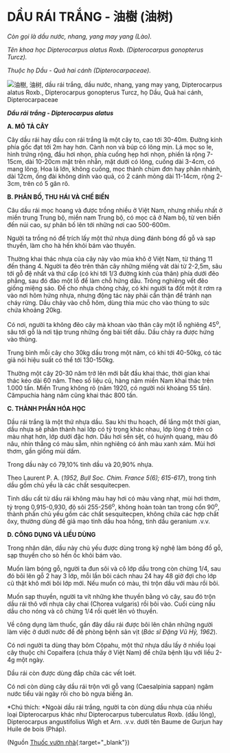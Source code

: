 # DẦU RÁI TRẮNG - 油樹 (油树)

*Còn gọi là dầu nước, nhang, yang may yang (Lào).*

*Tên khoa học Dipterocarpus alatus Roxb. (Dipterocarpus gonopterus Turcz).*

*Thuộc họ Dầu - Quả hai cánh (Dipterocarpaceae).*

![ 油樹, 油树, dầu rái trắng, dầu nước, nhang, yang may yang, Dipterocarpus alatus Roxb., Dipterocarpus gonopterus Turcz, họ Dầu, Quả hai cánh, Dipterocarpaceae](/imgs/caythuoc/dtl/dau-rai-trang.jpg)

***Dầu rái trắng - Dipterocarpus alatus***

**A. MÔ TẢ CÂY**

Cây dầu rái hay dầu con rái trắng là một cây to, cao tới 30-40m. Đường kính phía gốc đạt tới 2m hay hơn. Cành non và búp có lông mịn. Lá mọc so le, hình trứng rộng, đầu hơi nhọn, phía cuống hẹp hơi nhọn, phiến lá rộng 7-15cm, dài 10-20cm mặt trên nhẵn, mặt dưới có lông, cuống dài 3-4cm, có mang lông. Hoa lá lớn, không cuống, mọc thành chùm đơn hay phân nhánh, dài 12cm, ống đài không dính vào quả, có 2 cánh mỏng dài 11-14cm, rộng 2-3cm, trên có 5 gân rõ.

**B. PHÂN BỐ, THU HÁI VÀ CHẾ BIẾN**

Câu dầu rái mọc hoang và được trồng nhiều ở Việt Nam, nhưng nhiều nhất ở miền trung Trung bộ, miền nam Trung bộ, có mọc cả ở Nam bộ, từ ven biển đến núi cao, sự phân bố lên tới những nơi cao 500-600m.

Người ta trồng nó để trích lấy một thứ nhựa dùng đánh bóng đồ gỗ và sạp thuyền, làm cho hà hến khỏi bám vào thuyền.

Thường khai thác nhựa của cây này vào mùa khô ở Việt Nam, từ tháng 11 đến tháng 4. Người ta đẽo trên thân cây những miếng vát dài từ 2-2,5m, sâu tới gỗ đệ nhất và thứ cấp (có khi tới 1/3 đường kính của thân) phía dưới đẽo phẳng, sau đó đào một lỗ để làm chỗ hứng dầu. Trông nghiêng vết đẽo giống miệng sáo. Để cho nhựa chóng chảy, có khi người ta đốt một ít rơm rạ vào nơi hõm hứng nhựa, nhưng động tác này phải cẩn thận để tránh nạn cháy rừng. Dầu chảy vào chỗ hõm, dùng thìa múc cho vào thùng to sức chứa khoảng 20kg.

Có nơi, người ta không đẽo cây mà khoan vào thân cây một lỗ nghiêng 45<sup>o</sup>, sâu tới gỗ là nơi tập trung những ống bài tiết dầu. Dầu chảy ra được hứng vào thùng.

Trung bình mỗi cây cho 30kg dầu trong một năm, có khi tới 40-50kg, có tác giả nói hiệu suất có thể tới 130-150kg.

Thường một cây 20-30 năm trở lên mới bắt đầu khai thác, thời gian khai thác kéo dài 60 năm. Theo số liệu cũ, hàng năm miền Nam khai thác trên 1.000 tấn. Miền Trung không rõ (năm 1920, có người nói khoảng 55 tấn). Cămpuchia hàng năm cũng khai thác 800 tấn.

**C. THÀNH PHẦN HÓA HỌC**

Dầu rái trắng là một thứ nhựa dầu. Sau khi thu hoạch, để lắng một thời gian, dầu nhựa sẽ phân thành hai lớp có tỷ trọng khác nhau, lớp lỏng ở trên có màu nhạt hơn, lớp dưới đặc hơn. Dầu hơi sền sệt, có huỳnh quang, màu đỏ nâu, nhìn thẳng có màu sẫm, nhìn nghiêng có ánh màu xanh xám. Mùi hơi thơm, gần giống mùi dấm.

Trong dầu này có 79,10% tinh dầu và 20,90% nhựa.

Theo Laurent P. A. (*1952, Bull Soc. Chim. France 5(6); 615-617*), trong tinh dầu gồm chủ yếu là các chất sesquitecpen.

Tinh dầu cất từ dầu rái không màu hay hơi có màu vàng nhạt, mùi hơi thơm, tỷ trọng 0,915-0,930, độ sôi 255-256<sup>o</sup>, không hoàn toàn tan trong cồn 90<sup>o</sup>, thành phần chủ yếu gồm các chất sesquitecpen, không chứa các hợp chất ôxy, thường dùng để giả mạo tinh dầu hoa hồng, tinh dầu geranium .v.v.

**D. CÔNG DỤNG VÀ LIỀU DÙNG**

Trong nhân dân, dầu này chủ yếu được dùng trong kỹ nghệ làm bóng đồ gỗ, sạp thuyền cho sò hến ốc khỏi bám vào.

Muốn làm bóng gỗ, người ta đun sôi và cô lớp dầu trong còn chừng 1/4, sau đó bôi lên gỗ 2 hay 3 lớp, mỗi lần bôi cách nhau 24 hay 48 giờ đợi cho lớp cũ thật khô mới bôi lớp mới. Nếu muốn có màu, thì trộn dầu với màu rồi bôi.

Muốn sạp thuyền, người ta vít những khe thuyền bằng vỏ cây, sau đó trộn dầu rái thô với nhựa cây chai (Chorea vulgaris) rồi bôi vào. Cuối cùng nấu dầu cho nóng và cô chừng 1/4 rồi quét lên vỏ thuyền.

Về công dụng làm thuốc, gần đây dầu rái được bôi lên chân những người làm việc ở dưới nước để đề phòng bệnh sản vịt (*Bác sĩ Đặng Vũ Hỷ, 1962*).

Có nơi người ta dùng thay bôm Côpahu, một thứ nhựa dầu lấy ở nhiều loại cây thuộc chi Copaifera (chưa thấy ở Việt Nam) để chữa bệnh lậu với liều 2-4g một ngày.

Dầu rái còn được dùng đắp chữa các vết loét.

Có nơi còn dùng cây dầu rái trộn với gỗ vang (Caesalpinia sappan) ngâm nước tiểu vài ngày rồi cho bò ngựa biếng ăn.

*Chú thích: *Ngoài dầu rái trắng, người ta còn dùng dầu nhựa của nhiều loại Dipterocarpus khác như Dipterocarpus tuberculatus Roxb. (dầu lông), Dipterocarpus angustifolius Wigh et Arn. .v.v. dưới tên Baume de Gurjun hay Huile de bois (Pháp).


(Nguồn [Thuốc vườn nhà](http://thuocvuonnha.com){:target="_blank"})